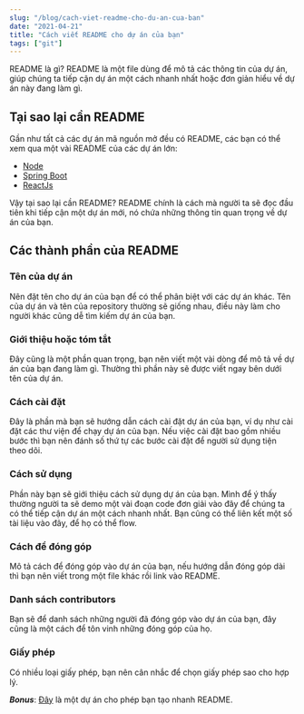 ```yaml
---
slug: "/blog/cach-viet-readme-cho-du-an-cua-ban"
date: "2021-04-21"
title: "Cách viết README cho dự án của bạn"
tags: ["git"]
---
```


README là gì? README là một file dùng để mô tả các thông tin của dự án, giúp chúng ta tiếp cận dự án một cách nhanh nhất hoặc đơn giản hiểu về dự án này đang làm gì.

## Tại sao lại cần README

Gần như tất cả các dự án mã nguồn mở đều có README, các bạn có thể xem qua một vài README của các dự án lớn:

- [Node](https://github.com/nodejs/node)
- [Spring Boot](https://github.com/spring-projects/spring-boot)
- [ReactJs](https://github.com/facebook/react)

Vậy tại sao lại cần README? README chính là cách mà người ta sẽ đọc đầu tiên khi tiếp cận một dự án mới, nó chứa những thông tin quan trọng về dự án của bạn.

## Các thành phần của README

### Tên của dự án

Nên đặt tên cho dự án của bạn để có thể phân biệt với các dự án khác. Tên của dự án và tên của repository thường sẽ giống nhau, điều này làm cho người khác cũng dễ tìm kiếm dự án của bạn.

### Giới thiệu hoặc tóm tắt

Đây cũng là một phần quan trọng, bạn nên viết một vài dòng để mô tả về dự án của bạn đang làm gì. Thường thì phần này sẽ được viết ngay bên dưới tên của dự án.

### Cách cài đặt

Đây là phần mà bạn sẽ hướng dẫn cách cài đặt dự án của bạn, ví dụ như cài đặt các thư viện để chạy dự án của bạn. Nếu việc cài đặt bao gồm nhiều bước thì bạn nên đánh số thứ tự các bước cài đặt để người sử dụng tiện theo dõi.

### Cách sử dụng

Phần này bạn sẽ giới thiệu cách sử dụng dự án của bạn. Mình để ý thấy thường người ta sẽ demo một vài đoạn code đơn giải vào đây để chúng ta có thể tiếp cận dự án một cách nhanh nhất. Bạn cũng có thể liên kết một số tài liệu vào đây, để họ có thể flow.

### Cách để đóng góp

Mô tả cách để đóng góp vào dự án của bạn, nếu hướng dẫn đóng góp dài thì bạn nên viết trong một file khác rồi link vào README.

### Danh sách contributors

Bạn sẽ để danh sách những người đã đóng góp vào dự án của bạn, đây cũng là một cách để tôn vinh những đóng góp của họ.

### Giấy phép

Có nhiều loại giấy phép, bạn nên cân nhắc để chọn giấy phép sao cho hợp lý.

***Bonus***: [Đây](https://github.com/kefranabg/readme-md-generator) là một dự án cho phép bạn tạo nhanh README.
